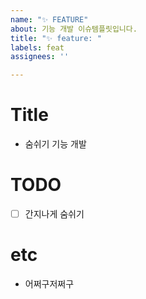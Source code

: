 ```yaml
---
name: "✨ FEATURE"
about: 기능 개발 이슈템플릿입니다.
title: "✨ feature: "
labels: feat
assignees: ''

---
```


# Title

- 숨쉬기 기능 개발

# TODO

- [ ] 간지나게 숨쉬기

# etc

- 어쩌구저쩌구
